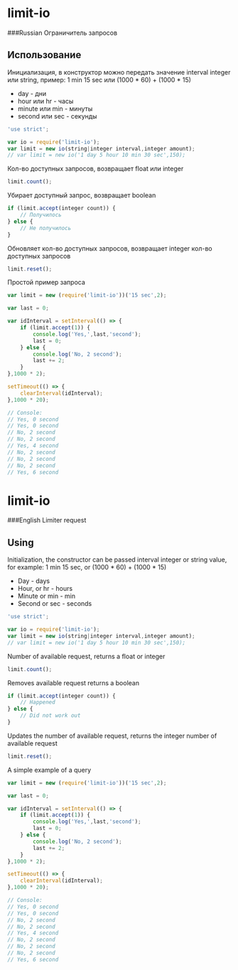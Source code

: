 # limit-io
###Russian
Ограничитель запросов

## Использование
Инициализация, в конструктор можно передать значение interval integer или string, пример: 1 min 15 sec или (1000 * 60) + (1000 * 15)
* day - дни
* hour или hr - часы
* minute или min - минуты
* second или sec - секунды
```javascript
'use strict';

var io = require('limit-io');
var limit = new io(string|integer interval,integer amount);
// var limit = new io('1 day 5 hour 10 min 30 sec',150);
```
Кол-во доступных запросов, возвращает float или integer
```javascript
limit.count();
```
Убирает доступный запрос, возвращает boolean
```javascript
if (limit.accept(integer count)) {
	// Получилось
} else {
	// Не получилось
}
```
Обновляет кол-во доступных запросов, возвращает integer кол-во доступных запросов
```javascript
limit.reset();
```
Простой пример запроса
```javascript
var limit = new (require('limit-io'))('15 sec',2);

var last = 0;

var idInterval = setInterval(() => {
	if (limit.accept(1)) {
		console.log('Yes,',last,'second');
		last = 0;
	} else {
		console.log('No, 2 second');
		last += 2;
	}
},1000 * 2);

setTimeout(() => {
	clearInterval(idInterval);
},1000 * 20);

// Console:
// Yes, 0 second
// Yes, 0 second
// No, 2 second
// No, 2 second
// Yes, 4 second
// No, 2 second
// No, 2 second
// No, 2 second
// Yes, 6 second
```
# limit-io
###English
Limiter request

## Using
Initialization, the constructor can be passed interval integer or string value, for example: 1 min 15 sec, or (1000 * 60) + (1000 * 15)
* Day - days
* Hour, or hr - hours
* Minute or min - min
* Second or sec - seconds
```javascript
'use strict';

var io = require('limit-io');
var limit = new io(string|integer interval,integer amount);
// var limit = new io('1 day 5 hour 10 min 30 sec',150);
```
Number of available request, returns a float or integer
```javascript
limit.count();
```
Removes available request returns a boolean
```javascript
if (limit.accept(integer count)) {
	// Happened
} else {
	// Did not work out
}
```
Updates the number of available request, returns the integer number of available request
```javascript
limit.reset();
```
A simple example of a query
```javascript
var limit = new (require('limit-io'))('15 sec',2);

var last = 0;

var idInterval = setInterval(() => {
	if (limit.accept(1)) {
		console.log('Yes,',last,'second');
		last = 0;
	} else {
		console.log('No, 2 second');
		last += 2;
	}
},1000 * 2);

setTimeout(() => {
	clearInterval(idInterval);
},1000 * 20);

// Console:
// Yes, 0 second
// Yes, 0 second
// No, 2 second
// No, 2 second
// Yes, 4 second
// No, 2 second
// No, 2 second
// No, 2 second
// Yes, 6 second
```
